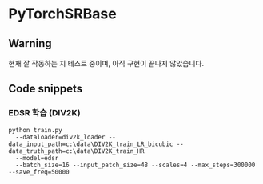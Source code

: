# PyTorchSRBase
 
## Warning
현재 잘 작동하는 지 테스트 중이며, 아직 구현이 끝나지 않았습니다.

## Code snippets

### EDSR 학습 (DIV2K)
```shell
python train.py
  --dataloader=div2k_loader --data_input_path=c:\data\DIV2K_train_LR_bicubic --data_truth_path=c:\data\DIV2K_train_HR
  --model=edsr
  --batch_size=16 --input_patch_size=48 --scales=4 --max_steps=300000 --save_freq=50000
```
